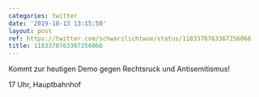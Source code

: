 ```yaml
---
categories: twitter
date: '2019-10-13 13:15:50'
layout: post
ref: https://twitter.com/schwarzlichtwue/status/1183370763367256066
title: 1183370763367256066
---
```

Kommt zur heutigen Demo gegen Rechtsruck und Antisemitismus!

17 Uhr, Hauptbahnhof